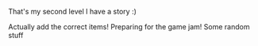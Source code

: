 That's my second level
I have a story :)

Actually add the correct items!
Preparing for the game jam!
Some random stuff